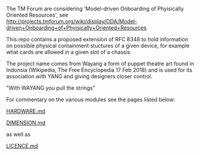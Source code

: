 The TM Forum are considering 'Model-driven Onboarding of Phyisically Oriented Resources', see 
http://projects.tmforum.org/wiki/display/ODA/Model-driven+Onboarding+of+Phyisically+Oriented+Resources

This repo contains a proposed extension of RFC 8348 to hold information on possible
physical containment stuctures of a given device, for example what cards are allowed in a given slot of a chassis.

The project name comes from Wayang a form of puppet theatre art found in Indonsia (Wikipedia, The Free Encyclopedia 17 Feb 2018) and is used for its association with YANG and giving designers closer control. 

"With WAYANG you pull the strings"

For commentary on the various modules see the pages listed below:

[HARDWARE.md](HARDWARE.md)

[DIMENSION.md](DIMENSION.md)

as well as 

[LICENCE.md](LICENCE.md)
